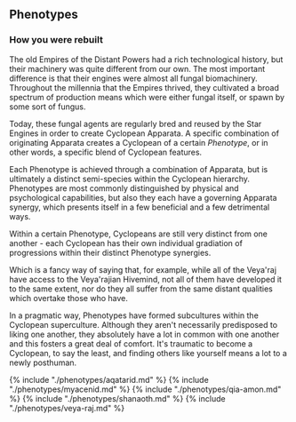 ## Phenotypes

### How you were rebuilt

The old Empires of the Distant Powers had a rich technological history, but their machinery was quite different from our own.  The most important difference is that their engines were almost all fungal biomachinery.  Throughout the millennia that the Empires thrived, they cultivated a broad spectrum of production means which were either fungal itself, or spawn by some sort of fungus.

Today, these fungal agents are regularly bred and reused by the Star Engines in order to create Cyclopean Apparata.  A specific combination of originating Apparata creates a Cyclopean of a certain _Phenotype_, or in other words, a specific blend of Cyclopean features.

Each Phenotype is achieved through a combination of Apparata, but is ultimately a distinct semi-species within the Cyclopean hierarchy.  Phenotypes are most commonly distinguished by physical and psychological capabilities, but also they each have a governing Apparata synergy, which presents itself in a few beneficial and a few detrimental ways.

Within a certain Phenotype, Cyclopeans are still very distinct from one another - each Cyclopean has their own individual gradiation of progressions within their distinct Phenotype synergies.

Which is a fancy way of saying that, for example, while all of the Veya'raj have access to the Veya'rajian Hivemind, not all of them have developed it to the same extent, nor do they all suffer from the same distant qualities which overtake those who have.

In a pragmatic way, Phenotypes have formed subcultures within the Cyclopean superculture.  Although they aren't necessarily predisposed to liking one another, they absolutely have a lot in common with one another and this fosters a great deal of comfort.  It's traumatic to become a Cyclopean, to say the least, and finding others like yourself means a lot to a newly posthuman.

{% include "./phenotypes/aqatarid.md" %}
{% include "./phenotypes/myacenid.md" %}
{% include "./phenotypes/qia-amon.md" %}
{% include "./phenotypes/shanaoth.md" %}
{% include "./phenotypes/veya-raj.md" %}
